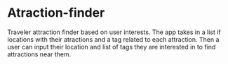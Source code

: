 # Atraction-finder
Traveler attraction finder based on user interests.
  The app takes in a list if locations with their atractions and a tag related to each attraction.
  Then a user can input their location and list of tags they are interested in to find attractions near them.
